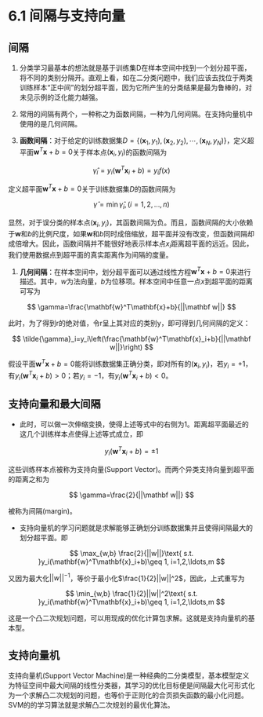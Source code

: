 # 6.1 间隔与支持向量

## 间隔

1. 分类学习最基本的想法就是基于训练集D在样本空间中找到一个划分超平面，将不同的类别分隔开。直观上看，如在二分类问题中，我们应该去找位于两类训练样本“正中间”的划分超平面，因为它所产生的分类结果是最为鲁棒的，对未见示例的泛化能力越强。

2. 常用的间隔有两个，一种称之为函数间隔，一种为几何间隔。在支持向量机中使用的是几何间隔。

3.  **函数间隔**：对于给定的训练数据集$D=\{(\mathbf{x}_1,y_1),(\mathbf{x}_2,y_2),\cdots,(\mathbf{x}_N,y_N)\}$，定义超平面$\mathbf{w}^T\mathbf{x}+b=0$关于样本点$(\mathbf{x}_i,y_i)$的函数间隔为

$$
   \hat{\gamma}_i=y_i(\mathbf{w}^T\mathbf{x}_i+b)=y_i f(x)
$$

定义超平面$\mathbf{w}^T\mathbf{x}+b=0$关于训练数据集$D$的函数间隔为

$$
   \hat{\gamma}=\min\hat{\gamma}_i, (i=1,2,\ldots,n)
$$

显然，对于误分类的样本点$(\mathbf{x}_i,y_i)$，其函数间隔为负。而且，函数间隔的大小依赖于$\mathbf{w}$和$b$的比例尺度，如果$\mathbf{w}$和$b$同时成倍缩放，超平面并没有改变，但函数间隔却成倍增大。因此，函数间隔并不能很好地表示样本点$x_i$距离超平面的远近。因此，我们使用数据点到超平面的真实距离作为间隔的度量。
1. **几何间隔**：在样本空间中，划分超平面可以通过线性方程$\mathbf{w}^T\mathbf{x}+b=0$来进行描述。其中，$w$为法向量，$b$为位移项。样本空间中任意一点$x$到超平面的距离可写为

$$
   \gamma=\frac{\mathbf{w}^T\mathbf{x}+b}{||\mathbf w||}
$$

此时，为了得到r的绝对值，令r呈上其对应的类别y，即可得到几何间隔的定义：

$$
   \tilde{\gamma}_i=y_i\left(\frac{\mathbf{w}^T\mathbf{x}_i+b}{||\mathbf w||}\right)
$$

假设平面$\mathbf{w}^T\mathbf{x}+b=0$能将训练数据集正确分类，即对所有的$(\mathbf{x}_i,y_i)$，若$y_i=+1$，有$y_i(\mathbf{w}^T\mathbf{x}_i+b)>0$；若$y_i=-1$，有$y_i(\mathbf{w}^T\mathbf{x}_i+b)<0$。
## 支持向量和最大间隔
- 此时，可以做一次伸缩变换，使得上述等式中的右侧为1。距离超平面最近的这几个训练样本点使得上述等式成立，即
   
$$
   y_i(\mathbf{w}^T\mathbf{x}_i+b)=\pm 1
$$

这些训练样本点被称为支持向量(Support Vector)。而两个异类支持向量到超平面的距离之和为

$$
   \gamma=\frac{2}{||\mathbf w||}
$$

被称为间隔(margin)。

- 支持向量机的学习问题就是求解能够正确划分训练数据集并且使得间隔最大的划分超平面。即
   
$$
   \max_{w,b} \frac{2}{||w||}\text{ s.t. }y_i(\mathbf{w}^T\mathbf{x}_i+b)\geq 1, i=1,2,\ldots,m
$$

又因为最大化$||w||^{-1}$，等价于最小化$\frac{1}{2}||w||^2$，因此，上式重写为

$$
   \min_{w,b} \frac{1}{2}||w||^2\text{ s.t. }y_i(\mathbf{w}^T\mathbf{x}_i+b)\geq 1, i=1,2,\ldots,m
$$

这是一个凸二次规划问题，可以用现成的优化计算包求解。这就是支持向量机的基本型。
## 支持向量机
支持向量机(Support Vector Machine)是一种经典的二分类模型，基本模型定义为特征空间中最大间隔的线性分类器，其学习的优化目标便是间隔最大化可形式化为一个求解凸二次规划的问题，也等价于正则化的合页损失函数的最小化问题。SVM的的学习算法就是求解凸二次规划的最优化算法。